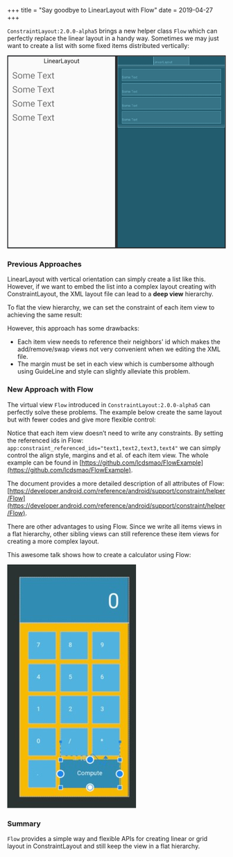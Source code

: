 +++
title = "Say goodbye to LinearLayout with Flow"
date = 2019-04-27
+++

`ConstraintLayout:2.0.0-alpha5` brings a new helper class `Flow` which can perfectly replace the linear layout in a handy way.
Sometimes we may just want to create a list with some fixed items distributed vertically:

![image](1.png)

### Previous Approaches

LinearLayout with vertical orientation can simply create a list like this. However, if we want to embed the list into a complex layout creating with ConstraintLayout, the XML layout file can lead to a **deep view** hierarchy.

To flat the view hierarchy, we can set the constraint of each item view to achieving the same result:

However, this approach has some drawbacks:

- Each item view needs to reference their neighbors' id which makes the add/remove/swap views not very convenient when we editing the XML file.
- The margin must be set in each view which is cumbersome although using GuideLine and style can slightly alleviate this problem.

### New Approach with Flow

The virtual view `Flow` introduced in `ConstraintLayout:2.0.0-alpha5` can perfectly solve these problems. The example below create the same layout but with fewer codes and give more flexible control:

Notice that each item view doesn’t need to write any constraints. By setting the referenced ids in Flow: `app:constraint_referenced_ids="text1,text2,text3,text4"` we can simply control the align style, margins and et al. of each item view. The whole example can be found in [https://github.com/lcdsmao/FlowExample](https://github.com/lcdsmao/FlowExample).

The document provides a more detailed description of all attributes of Flow: [https://developer.android.com/reference/android/support/constraint/helper/Flow](https://developer.android.com/reference/android/support/constraint/helper/Flow).

There are other advantages to using Flow. Since we write all items views in a flat hierarchy, other sibling views can still reference these item views for creating a more complex layout.

This awesome talk shows how to create a calculator using Flow:

<script async class="speakerdeck-embed" data-id="9d7f7665709a430d8230bae8499dee12" data-ratio="1.77777777777778" src="//speakerdeck.com/assets/embed.js"></script>

![image](2.png)

### Summary

`Flow` provides a simple way and flexible APIs for creating linear or grid layout in ConstraintLayout and still keep the view in a flat hierarchy.
